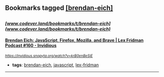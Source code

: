 ## Bookmarks tagged [[brendan-eich]](https://www.codever.land/search?q=[brendan-eich])

_<sup><sup>[www.codever.land/bookmarks/t/brendan-eich](www.codever.land/bookmarks/t/brendan-eich)</sup></sup>_
---
#### [Brendan Eich: JavaScript, Firefox, Mozilla, and Brave | Lex Fridman Podcast #160 - Invidious](https://invidious.snopyta.org/watch?v=krB0enBeSiE)
_<sup>https://invidious.snopyta.org/watch?v=krB0enBeSiE</sup>_

* **tags**: [brendan-eich](../tagged/brendan-eich.md), [javascript](../tagged/javascript.md), [lex-fridman](../tagged/lex-fridman.md)
---
